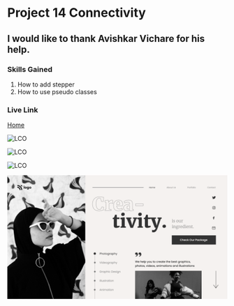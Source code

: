 # Project 14 Connectivity

## I would like to thank Avishkar Vichare for his help.

### Skills Gained
1. How to add stepper
2. How to use pseudo classes

### Live Link
[Home]()

![LCO](https://img.shields.io/badge/Ineuron-LCO-blue)

![LCO](https://img.shields.io/badge/FullStackJSBootCamp-HiteshChoudhary-yellow)

![LCO](https://img.shields.io/badge/Web--Development-Kedar-orange)

![HomePage](./assets/14.png)
